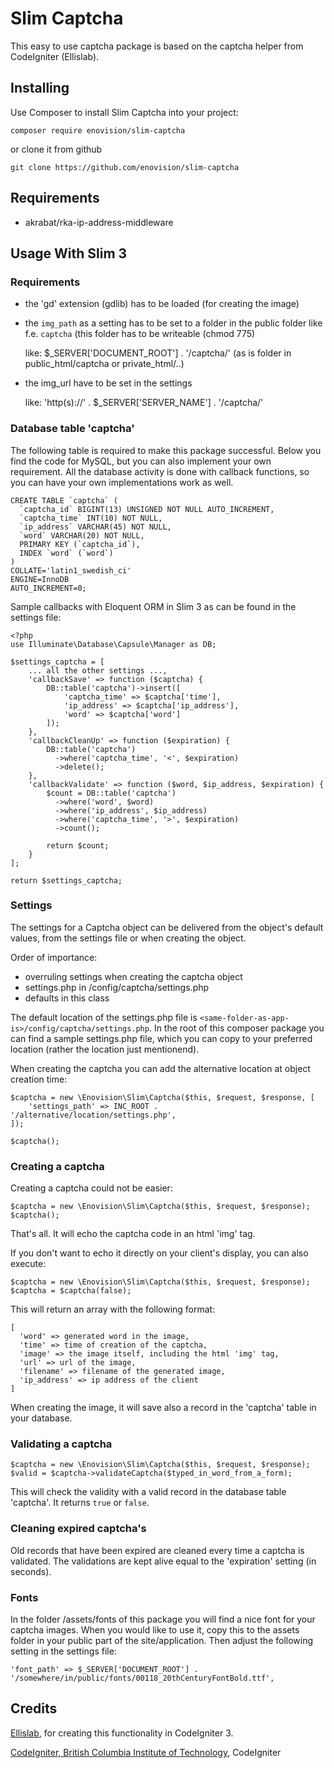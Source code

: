# Slim Captcha

This easy to use captcha package is based on the captcha helper from CodeIgniter (Ellislab).

## Installing

Use Composer to install Slim Captcha into your project:
```
composer require enovision/slim-captcha
```

or clone it from github
```
git clone https://github.com/enovision/slim-captcha
```

## Requirements
- akrabat/rka-ip-address-middleware

## Usage With Slim 3

### Requirements

* the 'gd' extension (gdlib) has to be loaded (for creating the image)

* the `img_path` as a setting has to be set to a folder in the public folder like f.e. `captcha` (this folder has to be writeable (chmod 775)
  
  like: $_SERVER['DOCUMENT_ROOT'] . '/captcha/'  (as is folder in public_html/captcha or private_html/..)

* the img_url have to be set in the settings

  like: 'http(s)://' . $_SERVER['SERVER_NAME'] . '/captcha/'

### Database table 'captcha'

The following table is required to make this package successful. Below
you find the code for MySQL, but you can also implement your own requirement.
All the database activity is done with callback functions, so you can have your
own implementations work as well.

```
CREATE TABLE `captcha` (
  `captcha_id` BIGINT(13) UNSIGNED NOT NULL AUTO_INCREMENT,
  `captcha_time` INT(10) NOT NULL,
  `ip_address` VARCHAR(45) NOT NULL,
  `word` VARCHAR(20) NOT NULL,
  PRIMARY KEY (`captcha_id`),
  INDEX `word` (`word`)
)
COLLATE='latin1_swedish_ci'
ENGINE=InnoDB
AUTO_INCREMENT=0;
```

Sample callbacks with Eloquent ORM in Slim 3 as can be found
in the settings file:

```
<?php
use Illuminate\Database\Capsule\Manager as DB;

$settings_captcha = [
    ... all the other settings ...,
    'callbackSave' => function ($captcha) {
        DB::table('captcha')->insert([
            'captcha_time' => $captcha['time'],
            'ip_address' => $captcha['ip_address'],
            'word' => $captcha['word']
        ]);
    },
    'callbackCleanUp' => function ($expiration) {
        DB::table('captcha')
          ->where('captcha_time', '<', $expiration)
          ->delete();
    },
    'callbackValidate' => function ($word, $ip_address, $expiration) {
        $count = DB::table('captcha')
          ->where('word', $word)
          ->where('ip_address', $ip_address)
          ->where('captcha_time', '>', $expiration)
          ->count();

        return $count;
    }
];

return $settings_captcha;

```

### Settings 

The settings for a Captcha object can be delivered from the object's default values,
from the settings file or when creating the object.

Order of importance:
* overruling settings when creating the captcha object
* settings.php in /config/captcha/settings.php
* defaults in this class

The default location of the settings.php file is `<same-folder-as-app-is>/config/captcha/settings.php`.
In the root of this composer package you can find a sample settings.php file, which you can copy to your
preferred location (rather the location just mentionend).

When creating the captcha you can add the alternative location at object creation time:

```
$captcha = new \Enovision\Slim\Captcha($this, $request, $response, [
    'settings_path' => INC_ROOT . '/alternative/location/settings.php',
]);

$captcha();
```

### Creating a captcha

Creating a captcha could not be easier:
```
$captcha = new \Enovision\Slim\Captcha($this, $request, $response);
$captcha();
```
That's all. It will echo the captcha code in an html 'img' tag.

If you don't want to echo it directly on your client's display, you can also 
execute:
```
$captcha = new \Enovision\Slim\Captcha($this, $request, $response);
$captcha = $captcha(false);
```
This will return an array with the following format:
```
[
  'word' => generated word in the image,
  'time' => time of creation of the captcha,
  'image' => the image itself, including the html 'img' tag,
  'url' => url of the image,
  'filename' => filename of the generated image,
  'ip_address' => ip address of the client
]
```
When creating the image, it will save also a record in the 'captcha' table in your database.

### Validating a captcha

```
$captcha = new \Enovision\Slim\Captcha($this, $request, $response);
$valid = $captcha->validateCaptcha($typed_in_word_from_a_form);
```
This will check the validity with a valid record in the database table 'captcha'.
It returns `true` or `false`.

### Cleaning expired captcha's

Old records that have been expired are cleaned every time a captcha is validated.
The validations are kept alive equal to the 'expiration' setting (in seconds).

### Fonts
In the folder /assets/fonts of this package you will find a nice font for your captcha images.
When you would like to use it, copy this to the assets folder in your public part of the site/application.
Then adjust the following setting in the settings file:
```
'font_path' => $_SERVER['DOCUMENT_ROOT'] . '/somewhere/in/public/fonts/00118_20thCenturyFontBold.ttf',
```

## Credits
[Ellislab](https://www.ellislab.com), for creating this functionality in CodeIgniter 3.

[CodeIgniter, British Columbia Institute of Technology](https://www.codeigniter.com), CodeIgniter